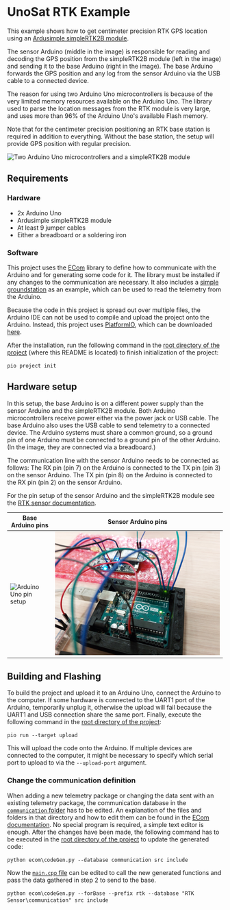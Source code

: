# UnoSat RTK Example

This example shows how to get centimeter precision RTK GPS location using an
[Ardusimple simpleRTK2B module](https://www.ardusimple.com/product/simplertk2b).

The sensor Arduino (middle in the image) is responsible for reading and decoding the GPS position from
the simpleRTK2B module (left in the image) and sending it to the base Arduino (right in the image).
The base Arduino forwards the GPS position and any log from the sensor Arduino via the USB cable
to a connected device.

The reason for using two Arduino Uno microcontrollers is because of the very limited
memory resources available on the Arduino Uno. The library used to parse the location messages from the RTK module
is very large, and uses more than 96% of the Arduino Uno's available Flash memory.

Note that for the centimeter precision positioning an RTK base station is required in addition to everything.
Without the base station, the setup will provide GPS position with regular precision.

![Two Arduino Uno microcontrollers and a simpleRTK2B module](images/Full%20System.jpg)

## Requirements
### Hardware

* 2x Arduino Uno
* Ardusimple simpleRTK2B module
* At least 9 jumper cables
* Either a breadboard or a soldering iron

### Software
This project uses the [ECom](https://gitlab.com/team-aster/software/ecom) library
to define how to communicate with the Arduino and for generating some code for it.
The library must be installed if any changes to the communication are necessary. It also includes a
[simple groundstation](https://gitlab.com/team-aster/software/ecom/-/tree/main/examples/simpleGroundstation)
as an example, which can be used to read the telemetry from the Arduino.

Because the code in this project is spread out over multiple files,
the Arduino IDE can not be used to compile and upload the project onto the Arduino.
Instead, this project uses [PlatformIO](https://docs.platformio.org),
which can be downloaded [here](https://docs.platformio.org/en/latest/core/installation/index.html).

After the installation, run the following command in the [root directory of the project](.)
(where this README is located) to finish initialization of the project:

```shell
pio project init
```


## Hardware setup

In this setup, the base Arduino is on a different power supply than the sensor Arduino and the simpleRTK2B module.
Both Arduino microcontrollers receive power either via the power jack or USB cable.
The base Arduino also uses the USB cable to send telemetry to a connected device.
The Arduino systems must share a common ground, so a ground pin of one Arduino must be connected
to a ground pin of the other Arduino. (In the image, they are connected via a breadboard.)

The communication line with the sensor Arduino needs to be connected as follows:
The RX pin (pin 7) on the Arduino is connected to the TX pin (pin 3) on the sensor Arduino.
The TX pin (pin 8) on the Arduino is connected to the RX pin (pin 2) on the sensor Arduino.

For the pin setup of the sensor Arduino and the simpleRTK2B module
see the [RTK sensor documentation](RTK%20Sensor/README.md#hardware-setup).


| Base Arduino pins                                   | Sensor Arduino pins                                       |
|-----------------------------------------------------|-----------------------------------------------------------|
| ![Arduino Uno pin setup](images/Base%20Arduino.jpg) | ![simpleRTK2B pin setup](RTK%20Sensor/images/Arduino.jpg) |

## Building and Flashing

To build the project and upload it to an Arduino Uno, connect the Arduino to the computer.
If some hardware is connected to the UART1 port of the Arduino, temporarily unplug it,
otherwise the upload will fail because the UART1 and USB connection share the same port.
Finally, execute the following command in the [root directory of the project](.):

```shell
pio run --target upload
```

This will upload the code onto the Arduino.
If multiple devices are connected to the computer, it might be necessary to specify
which serial port to upload to via the `--upload-port` argument.

### Change the communication definition

When adding a new telemetry package or changing the data sent with an existing telemetry package,
the communication database in the [`communication` folder](communication) has to be edited.
An explanation of the files and folders in that directory and how to edit them can be found in the
[ECom documentation](https://ecom.readthedocs.io/en/latest/database/README.html).
No special program is required, a simple text editor is enough. After the changes have been made,
the following command has to be executed in the [root directory of the project](.) to update the generated code:
```shell
python ecom\codeGen.py --database communication src include
```
Now the [`main.cpp` file](src/main.cpp) can be edited to call the new generated functions and pass the data
gathered in step 2 to send to the base. 

```shell
python ecom\codeGen.py --forBase --prefix rtk --database "RTK Sensor\communication" src include
```